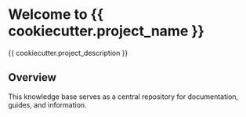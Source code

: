 # Welcome to {{ cookiecutter.project_name }}

{{ cookiecutter.project_description }}

## Overview

This knowledge base serves as a central repository for documentation, guides, and information.
